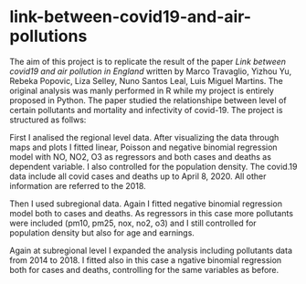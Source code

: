 # link-between-covid19-and-air-pollutions
The aim of this project is to replicate the result of the paper _Link between covid19 and air pollution in England_ written by Marco Travaglio, Yizhou Yu, Rebeka Popovic, Liza Selley, Nuno Santos Leal, Luis Miguel Martins. The original analysis was manly performed in R while my project is entirely proposed in Python. 
The paper studied the relationshipe between level of certain pollutants and mortality and infectivity of covid-19. The project is structured as follws:

First I analised the regional level data. After visualizing the data through maps and plots I fitted linear, Poisson and negative binomial regression model with NO, NO2, O3 as regressors and both cases and deaths as dependent variable. I also controlled for the population density. The covid.19 data include all covid cases and deaths up to April 8, 2020. All other information are referred to the 2018.

Then I used subregional data. Again I fitted negative binomial regression model both to cases and deaths. As regressors in this case more pollutants were included (pm10, pm25, nox, no2, o3) and I still controlled for population density but also for age and earnings.

Again at subregional level I expanded the analysis including pollutants data from 2014 to 2018. I fitted also in this case a ngative binomial regression both for cases and deaths, controlling for the same variables as before.
